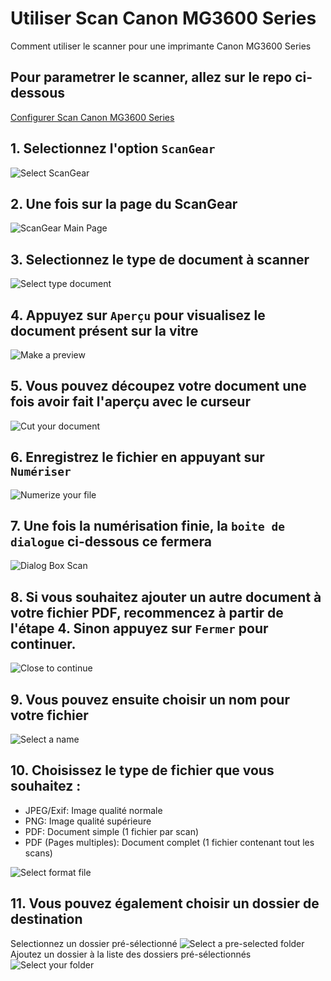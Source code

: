 
# Utiliser Scan Canon MG3600 Series
Comment utiliser le scanner pour une imprimante Canon MG3600 Series

## Pour parametrer le scanner, allez sur le repo ci-dessous
[Configurer Scan Canon MG3600 Series]()


## 1. Selectionnez l'option `ScanGear`
![Select ScanGear](https://media.discordapp.net/attachments/1212428048109010974/1212428209312899072/image.png?ex=65f1ccc2&is=65df57c2&hm=2d57b3b138d85f1c8402a4103e388aa932314550f3c2892368e8050f44ac9de0&=&format=webp&quality=lossless)

## 2. Une fois sur la page du ScanGear
![ScanGear Main Page](https://media.discordapp.net/attachments/1212428048109010974/1212437524719599686/image.png?ex=65f1d56f&is=65df606f&hm=a4c6a6e333e319f0fb7ef3f142f07449fa5797aa5462772415ed16db514c8a78&=&format=webp&quality=lossless&width=690&height=416)

## 3. Selectionnez le type de document à scanner
![Select type document](https://media.discordapp.net/attachments/1212428048109010974/1212438159246368839/image.png?ex=65f1d607&is=65df6107&hm=b2bb76d9960b608f405a3ef51462f1fcaa3c7042e9527785b939293e8c218a26&=&format=webp&quality=lossless&width=172&height=416)

## 4. Appuyez sur `Aperçu` pour visualisez le document présent sur la vitre
![Make a preview](https://media.discordapp.net/attachments/1212428048109010974/1212438467686957157/image.png?ex=65f1d650&is=65df6150&hm=34e9283f8a21f630a6018a2502468a43ac88b3f40b11cbeb8c86d66a6f3f9297&=&format=webp&quality=lossless&width=173&height=416)

## 5. Vous pouvez découpez votre document une fois avoir fait l'aperçu avec le curseur
![Cut your document](https://media.discordapp.net/attachments/1212428048109010974/1212439235580399646/image.png?ex=65f1d707&is=65df6207&hm=80be75124d40c25d09bfdf37c83f49dcfbf04433728e5413b56b35e0d0c364e3&=&format=webp&quality=lossless&width=569&height=416)

## 6. Enregistrez le fichier en appuyant sur `Numériser`
![Numerize your file](https://media.discordapp.net/attachments/1212428048109010974/1212440488771190825/image.png?ex=65f1d832&is=65df6332&hm=66fa38b5581f0890b815c5f605d66ff8915ecc2f4f082a05fe2b57772b5188c1&=&format=webp&quality=lossless&width=173&height=416)

## 7. Une fois la numérisation finie, la `boite de dialogue` ci-dessous ce fermera
![Dialog Box Scan](https://media.discordapp.net/attachments/1212428048109010974/1212443434061930576/image.png?ex=65f1daf0&is=65df65f0&hm=50f8d5655d386a576d1cec2260adcd7bc6f59c6c6326283924c086c34c7971d8&=&format=webp&quality=lossless&width=690&height=416)

## 8. Si vous souhaitez ajouter un autre document à votre fichier PDF, recommencez à partir de l'étape 4. Sinon appuyez sur `Fermer` pour continuer.
![Close to continue](https://media.discordapp.net/attachments/1212428048109010974/1212444026347716629/image.png?ex=65f1db7e&is=65df667e&hm=ae794a2f22988194ef5c0c02084aaff409170a6f1fdfedb00c02d05188d479c5&=&format=webp&quality=lossless&width=169&height=416)

## 9. Vous pouvez ensuite choisir un nom pour votre fichier
![Select a name](https://media.discordapp.net/attachments/1212428048109010974/1212445152195383297/image.png?ex=65f1dc8a&is=65df678a&hm=a53b2be94c5b27fd5ca646cbc09e9ba190b7f7349935618f8d9be494b81324d1&=&format=webp&quality=lossless&width=362&height=416)

## 10. Choisissez le type de fichier que vous souhaitez :
- JPEG/Exif: Image qualité normale
- PNG: Image qualité supérieure
- PDF: Document simple (1 fichier par scan)
- PDF (Pages multiples): Document complet (1 fichier contenant tout les scans)

![Select format file](https://media.discordapp.net/attachments/1212428048109010974/1212448657316511794/image.png?ex=65f1dfce&is=65df6ace&hm=3ea19f8e3e7db7b6db8973a82c32b80e90f8c4c4ef6ec656306f8eaaf216393d&=&format=webp&quality=lossless&width=362&height=416)

## 11. Vous pouvez également choisir un dossier de destination
Selectionnez un dossier pré-sélectionné
![Select a pre-selected folder](https://media.discordapp.net/attachments/1212428048109010974/1212445438339457124/image.png?ex=65f1dcce&is=65df67ce&hm=9f34c645ef8125d167148840318cfedcc3952af6127f30d29a4c742507e3e62a&=&format=webp&quality=lossless&width=362&height=416)
Ajoutez un dossier à la liste des dossiers pré-sélectionnés
![Select your folder](https://media.discordapp.net/attachments/1212428048109010974/1212445438670802964/image.png?ex=65f1dcce&is=65df67ce&hm=4c9c9245ccdbd1962514eb60ca6cd76bf0d7741e7aa459d770879e3b2cec7d5b&=&format=webp&quality=lossless&width=362&height=416)
